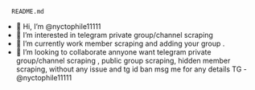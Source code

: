       README.md
- 👋 Hi, I’m @nyctophile11111
- 👀 I’m interested in telegram private group/channel scraping 
- 🌱 I’m currently work member scraping and adding your group .
- 💞️ I’m looking to collaborate annyone want telegram private group/channel scraping , public group scraping, hidden member scraping,
without any issue and tg id ban
msg me for any details TG - @nyctophile11111
